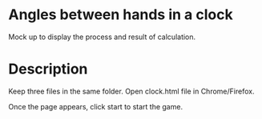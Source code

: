# Angles between hands in a clock
Mock up to display the process and result of calculation.

# Description

Keep three files in the same folder. Open clock.html file in Chrome/Firefox.

Once the page appears, click start to start the game.

